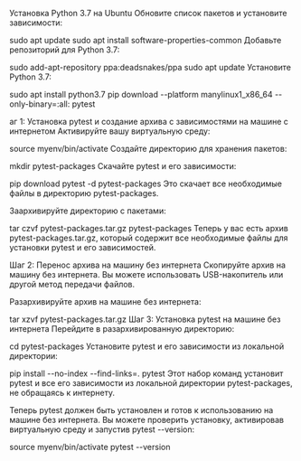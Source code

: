 Установка Python 3.7 на Ubuntu
Обновите список пакетов и установите зависимости:


sudo apt update
sudo apt install software-properties-common
Добавьте репозиторий для Python 3.7:


sudo add-apt-repository ppa:deadsnakes/ppa
sudo apt update
Установите Python 3.7:


sudo apt install python3.7
pip download --platform manylinux1_x86_64 --only-binary=:all: pytest


аг 1: Установка pytest и создание архива с зависимостями на машине с интернетом
Активируйте вашу виртуальную среду:

source myenv/bin/activate
Создайте директорию для хранения пакетов:

mkdir pytest-packages
Скачайте pytest и его зависимости:

pip download pytest -d pytest-packages
Это скачает все необходимые файлы в директорию pytest-packages.

Заархивируйте директорию с пакетами:

tar czvf pytest-packages.tar.gz pytest-packages
Теперь у вас есть архив pytest-packages.tar.gz, который содержит все необходимые файлы для установки pytest и его зависимостей.

Шаг 2: Перенос архива на машину без интернета
Скопируйте архив на машину без интернета. Вы можете использовать USB-накопитель или другой метод передачи файлов.

Разархивируйте архив на машине без интернета:

tar xzvf pytest-packages.tar.gz
Шаг 3: Установка pytest на машине без интернета
Перейдите в разархивированную директорию:

cd pytest-packages
Установите pytest и его зависимости из локальной директории:

pip install --no-index --find-links=. pytest
Этот набор команд установит pytest и все его зависимости из локальной директории pytest-packages, не обращаясь к интернету.

Теперь pytest должен быть установлен и готов к использованию на машине без интернета. Вы можете проверить установку, активировав виртуальную среду и запустив pytest --version:

source myenv/bin/activate
pytest --version
